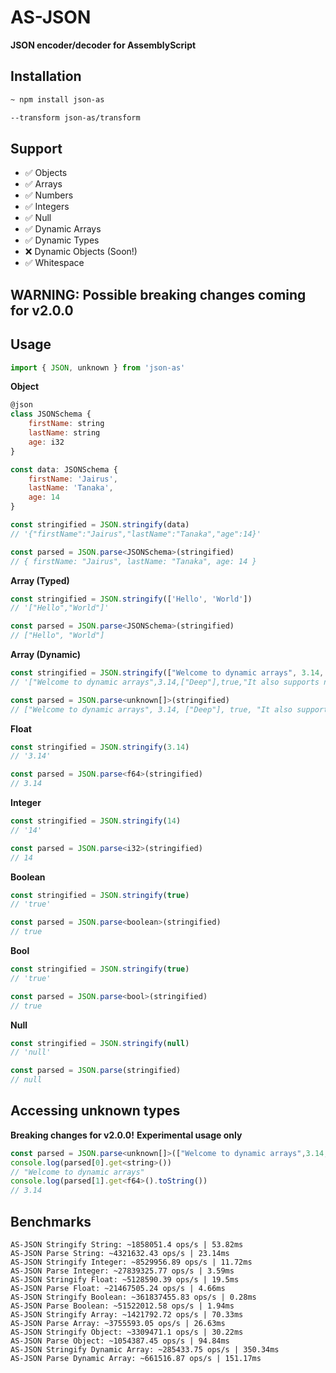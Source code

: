 # AS-JSON
**JSON encoder/decoder for AssemblyScript**

## Installation

```bash
~ npm install json-as
```
```bash
--transform json-as/transform
```

## Support 
- ✅ Objects
- ✅ Arrays
- ✅ Numbers
- ✅ Integers
- ✅ Null
- ✅ Dynamic Arrays
- ✅ Dynamic Types
- ❌ Dynamic Objects (Soon!)
- ✅ Whitespace

## WARNING: Possible breaking changes coming for v2.0.0

## Usage

```js
import { JSON, unknown } from 'json-as'
```

**Object**
```js
@json
class JSONSchema {
    firstName: string
    lastName: string
    age: i32
}

const data: JSONSchema {
    firstName: 'Jairus',
    lastName: 'Tanaka',
    age: 14
}

const stringified = JSON.stringify(data)
// '{"firstName":"Jairus","lastName":"Tanaka","age":14}'

const parsed = JSON.parse<JSONSchema>(stringified)
// { firstName: "Jairus", lastName: "Tanaka", age: 14 }
```

**Array (Typed)**

```js
const stringified = JSON.stringify(['Hello', 'World'])
// '["Hello","World"]'

const parsed = JSON.parse<JSONSchema>(stringified)
// ["Hello", "World"]
```

**Array (Dynamic)**

```js
const stringified = JSON.stringify(["Welcome to dynamic arrays", 3.14, ["Deep"], true, "It also supports nulls", null])
// '["Welcome to dynamic arrays",3.14,["Deep"],true,"It also supports nulls",null]'

const parsed = JSON.parse<unknown[]>(stringified)
// ["Welcome to dynamic arrays", 3.14, ["Deep"], true, "It also supports nulls", null]
```

**Float**

```js
const stringified = JSON.stringify(3.14)
// '3.14'

const parsed = JSON.parse<f64>(stringified)
// 3.14
```

**Integer**

```js
const stringified = JSON.stringify(14)
// '14'

const parsed = JSON.parse<i32>(stringified)
// 14
```

**Boolean**

```js
const stringified = JSON.stringify(true)
// 'true'

const parsed = JSON.parse<boolean>(stringified)
// true
```

**Bool**

```js
const stringified = JSON.stringify(true)
// 'true'

const parsed = JSON.parse<bool>(stringified)
// true
```

**Null**

```js
const stringified = JSON.stringify(null)
// 'null'

const parsed = JSON.parse(stringified)
// null
```

## Accessing unknown types
**Breaking changes for v2.0.0!**
**Experimental usage only**

```js
const parsed = JSON.parse<unknown[]>(["Welcome to dynamic arrays",3.14,["Deep"],true,"It also supports nulls",null])
console.log(parsed[0].get<string>())
// "Welcome to dynamic arrays"
console.log(parsed[1].get<f64>().toString())
// 3.14
```

## Benchmarks

```
AS-JSON Stringify String: ~1858051.4 ops/s | 53.82ms
AS-JSON Parse String: ~4321632.43 ops/s | 23.14ms     
AS-JSON Stringify Integer: ~8529956.89 ops/s | 11.72ms
AS-JSON Parse Integer: ~27839325.77 ops/s | 3.59ms
AS-JSON Stringify Float: ~5128590.39 ops/s | 19.5ms    
AS-JSON Parse Float: ~21467505.24 ops/s | 4.66ms       
AS-JSON Stringify Boolean: ~361837455.83 ops/s | 0.28ms
AS-JSON Parse Boolean: ~51522012.58 ops/s | 1.94ms     
AS-JSON Stringify Array: ~1421792.72 ops/s | 70.33ms
AS-JSON Parse Array: ~3755593.05 ops/s | 26.63ms
AS-JSON Stringify Object: ~3309471.1 ops/s | 30.22ms
AS-JSON Parse Object: ~1054387.45 ops/s | 94.84ms
AS-JSON Stringify Dynamic Array: ~285433.75 ops/s | 350.34ms
AS-JSON Parse Dynamic Array: ~661516.87 ops/s | 151.17ms
```